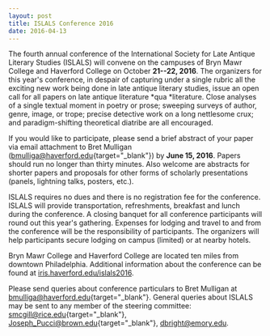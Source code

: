 ```yaml
---
layout: post
title: ISLALS Conference 2016
date: 2016-04-13
---
```


The fourth annual conference of the International Society for Late
Antique Literary Studies (ISLALS) will convene on the campuses of Bryn
Mawr College and Haverford College on October **21--22, 2016**. The
organizers for this year's conference, in despair of capturing under a
single rubric all the exciting new work being done in late antique
literary studies, issue an open call for all papers on late antique
literature *qua *literature. Close analyses of a single textual moment
in poetry or prose; sweeping surveys of author, genre, image, or trope;
precise detective work on a long nettlesome crux; and paradigm-shifting
theoretical diatribe are all encouraged.

If you would like to
participate, please send a brief abstract of your paper via email
attachment to Bret Mulligan
([bmulliga@haverford.edu](mailto:bmulliga@haverford.edu){target="_blank"})
by **June 15, 2016**. Papers should run no longer than thirty minutes.
Also welcome are abstracts for shorter papers and proposals for other
forms of scholarly presentations (panels, lightning talks, posters,
etc.).

ISLALS requires no dues and there is no registration
fee for the conference. ISLALS will provide transportation,
refreshments, breakfast and lunch during the conference. A closing
banquet for all conference participants will round out this year's
gathering. Expenses for lodging and travel to and from the conference
will be the responsibility of participants. The organizers will help
participants secure lodging on campus (limited) or at nearby
hotels.

Bryn Mawr College and Haverford College are located
ten miles from downtown Philadelphia. Additional information about the
conference can be found at
[iris.haverford.edu/islals2016](iris.haverford.edu/islals2016).

Please
send queries about conference particulars to Bret Mulligan at
[bmulliga@haverford.edu](mailto:bmulliga@haverford.edu){target="_blank"}.
General queries about ISLALS may be sent to any member of the steering
committee: [smcgill@rice.edu](mailto:smcgill@rice.edu){target="_blank"},
[Joseph_Pucci@brown.edu](mailto:Joseph_Pucci@brown.edu){target="_blank"},
<dbright@emory.edu>.


<div>

</div>
